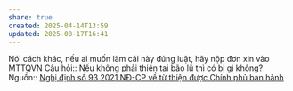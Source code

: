 ```yaml
---
share: true
created: 2025-04-14T13:59
updated: 2025-08-17T16:41
---
```

Nói cách khác, nếu ai muốn làm cái này đúng luật, hãy nộp đơn xin vào MTTQVN
Câu hỏi:: Nếu không phải thiên tai bão lũ thì có bị gì không?
Nguồn:: [Nghị định số 93 2021 NĐ-CP về từ thiện được Chính phủ ban hành](https://www.qdnd.vn/kinh-te/cac-van-de/co-gi-moi-trong-nghi-dinh-so-93-ve-hoat-dong-tu-thien-moi-duoc-chinh-phu-ban-hanh-675773)
